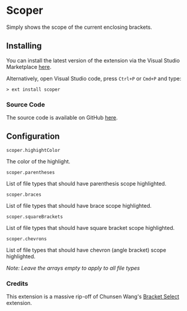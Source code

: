 # Scoper

Simply shows the scope of the current enclosing brackets.

## Installing

You can install the latest version of the extension via the Visual Studio Marketplace [here](https://marketplace.visualstudio.com/items?itemName=Gruntfuggly.scoper).

Alternatively, open Visual Studio code, press `Ctrl+P` or `Cmd+P` and type:

    > ext install scoper

### Source Code

The source code is available on GitHub [here](https://github.com/Gruntfuggly/scoper).

## Configuration

`scoper.highightColor`

The color of the highlight.

`scoper.parentheses`

List of file types that should have parenthesis scope highlighted.

`scoper.braces`

List of file types that should have brace scope highlighted.

`scoper.squareBrackets`

List of file types that should have square bracket scope highlighted.

`scoper.chevrons`

List of file types that should have chevron (angle bracket) scope highlighted.

_Note: Leave the arrays empty to apply to all file types_

### Credits

This extension is a massive rip-off of Chunsen Wang's [Bracket Select](https://marketplace.visualstudio.com/items?itemName=chunsen.bracket-select) extension.
